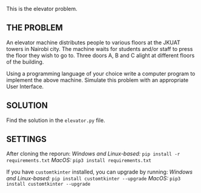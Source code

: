 This is the elevator problem.

## THE PROBLEM

An elevator machine distributes people to various floors at the JKUAT
towers in Nairobi city. The machine waits for students and/or staff to
press the floor they wish to go to. Three doors A, B and C alight at
different floors of the building.

Using a programming language of your choice write a computer
program to implement the above machine. Simulate this problem with
an appropriate User Interface.

## SOLUTION
Find the solution in the `elevator.py` file.

## SETTINGS
After cloning the reporun:
*Windows and Linux-based:* `pip install -r requirements.txt`
*MacOS:* `pip3 install requirements.txt`

If you have `customtkinter` installed, you can upgrade by running:
*Windows and Linux-based:* `pip install customtkinter --upgrade`
*MacOS:* `pip3 install customtkinter --upgrade`
